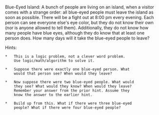 Blue-Eyed Island: A bunch of people are living on an island, when
a visitor comes with a strange order: all blue-eyed people must
leave the island as soon as possible. There will be a fight out
at 8:00 pm every evening. Each person can see everyone else's eye
color, but they do not know their own (nor is anyone allowed to
tell them). Additionally, they do not know how many people have
blue eyes, although they do know that at least one person does.
How many days will it take the blue-eyed people to leave?

Hints:

    *   This is a logic problem, not a clever word problem.
        Use logic/math/algorithm to solve it.

    *   Suppose there were exactly one blue-eyed person. What
        would that person see? When would they leave?

    *   Now suppose there were two blue-eyed people. What would
        they see? What would they know? When would they leave?
        Remember your answer from the prior hint. Assume they
        know the answer to the earlier hint.

    *   Build up from this. What if there were three blue-eyed
        people? What if there were four blue-eyed people?
